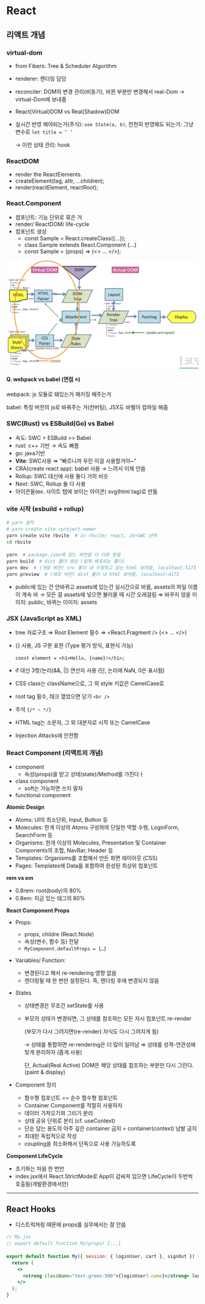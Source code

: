 # React

## 리액트 개념

### virtual-dom

- from Fibers: Tree & Scheduler Algorithm
- renderer: 렌더링 담당
- reconciler: DOM의 변경 관리(비동기), 바뀐 부분만 변경해서 real-Dom → virtual-Dom에 보내줌
- React(Virtual)DOM vs Real(Shadow)DOM
- 실시간 반영 해야되는거(주식): `use State(a, b)`, 천천히 반영해도 되는거: 그냥 변수로 `let title = ‘ ’`
    
    → 이런 상태 관리: hook
    

### ReactDOM

- render the ReactElements.
- createElement(tag, attr, …children);
- render(reactElement, reactRoot);

### React.Component

- 컴포넌트: 기능 단위로 묶은 거
- render/ ReactDOM/ life-cycle
- 컴포넌트 생성
    - const Sample = React.createClass({…});
    - class Sample extends React.Component {…}
    - const Sample = (props) => (<> … </>);

![react_1](react/1.png)

**Q. webpack vs babel (면접 ⭐)**

webpack: js 모듈로 돼있는거 패키징 해주는거

babel: 특정 버전의 js로 바꿔주는 거(컨버팅), JSX도 바벨이 컴파일  해줌

### **SWC(Rust) vs ESBuild(Go) vs Babel**

- 속도: SWC > ESBuild >> Babel
- rust: c++ 기반 → 속도 빠름
- go: java기반
- **Vite**: SWC사용 ⇒ “빠르니까 우린 이걸 사용할거야~”
- CRA(create react app): babel 사용 → 느려서 이제 안씀
- Rollup: SWC 대신에 사용 둘디 거의 비슷
- Next: SWC, Rollup 둘 다 사용
- 아이콘들(ex. 사이트 탭에 보이는 아이콘) svg(html tag)로 만듦

### vite 시작 (esbuild + rollup)

```bash
# yarn 설치
# yarn create vite <project-name>
yarn create vite rbvite  # in rbvite/ react, JS+SWC 선택
cd rbvite

yarn  # package.json에 있는 버전들 다 다운 받음
yarn build  # dist 폴더 생성 (실제 배포되는 폴더)
yarn dev  # (개발 버전) src 폴더 내 수정하고 있는 html 보여줌, localhost:5173
yarn preview  # (배포 버전) dist 폴더 내 html 보여줌, localhost:4173
```

- public에 있는 건 안바뀌고 assets에 있는건 실시간으로 바뀜, assets의 파일 이름이 계속 바 → 모든 걸 assets에 넣으면 불러올 때 시간 오래걸림 ⇒ 바꾸지 않을 이미지: public, 바뀌는 이미지: assets

### JSX (JavaScript as XML)

- tree 자료구조 ⇒ Root Element 필수 ⇒ <React.Fragment /> (<> … </>)
- {} 사용, JS 구문 표현 (Type 평가 방식, 표현식 가능)
    
    `const element = <h1>Hello, {name}!</h1>;`
    
- if 대신 3항/논리(&&, ||) 연산자 사용 (단, 논리에 NaN, 0은 표시됨)
- CSS class는 className으로, 그 외 style 키값은 CamelCase로
- root tag 필수, 태크 열었으면 닫기 `<br />`
- 주석 `{/* ~ */}`
- HTML tag는 소문자, 그 외 대분자로 시작 또는 CamelCase
- Injection Attacks에 안전함

### React Component (리액트의 개념)

- component
    - 속성(props)을 받고 상태(state)/Method를 가진다ㅏ
- class component
    - soft는 가능하면 쓰지 말자
- functional component

**Atomic Design**

- Atoms: UI의 최소단위, Input, Button 등
- Molecules: 한개 이상의 Atoms 구성하여 단일한 역할 수행, LoginForm, SearchForm 등
- Organisms: 한개 이상의 Molecules, Presentation 및 Container Components의 조합, NavBar, Header 등
- Templates: Organisms를 조합해서 만든 화면 레이아웃 (CSS)
- Pages: Templates에 Data를 포함하여 완성된 최상위 컴포넌트

**rem vs em**

- 0.8rem: root(body)의 80%
- 0.8em: 지금 있는 태그의 80%

**React Component Props**

- Props:
    - props, childre (React.Node)
    - 속성(변수, 함수 등) 전달
    - `MyComponent.defaultProps = {…}`
- Variables/ Function:
    - 변경된다고 해서 re-rendering 영향 없음
    - 렌더링될 때 한 번만 설정된다. 즉, 렌더링 후에 변경되지 않음
- States
    - 상태변경은 무조건 setState를 사용
    - 부모의 상태가 변경되면, 그 상태를 참조하는 모든 자시 컴포넌트 re-render
        
        (부모가 다시 그려지면(re-render) 자식도 다시 그려지게 됨)
        
        → 상태를 통합하면 re-rendering은 더 많이 일어남 ⇒ 상태를 성격-연관성에 맞게 분리하자 (좁게 사용)
        
        단, Actual(Real Active) DOM은 해당 상태를 참조하는 부분만 다시 그린다. (paint & display)
        
- Component 정리
    - 함수형 컴포넌트 == 순수 함수형 컴포넌트
    - Container Component를 적절히 사용하자
    - 데이터 가져오기와 그리기 분리
    - 상태 공유 단위로 분리 (cf. useContext)
    - 단순 담는 용도의 아주 깊은 container 금지 = container(context) 남발 금지
    - 최대한 독립적으로 작성
    - coupling을 최소화해서 단독으로 사용 가능하도록

**Component LifeCycle**

- 초기화는 처음 한 번만
- index.jsx에서 React.StrictMode로 App이 감싸져 있으면 LifeCycle이 두번씩 호출됨(개발환경에서만)

---

## React Hooks

- 디스트럭쳐링 때문에 props를 실무에서는 잘 안씀

```jsx
// My.jsx
// export default function My(props) {...}

export default function My({ session: { loginUser, cart }, signOut }) {
  return (
    <>
      <strong className="text-green-500">{loginUser?.name}</strong> logined
    </>
  );
}

```